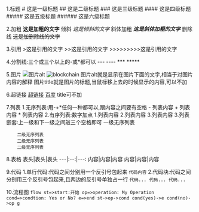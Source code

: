 1.标题
    # 这是一级标题
    ## 这是二级标题
    ### 这是三级标题
    #### 这是四级标题
    ##### 这是五级标题
    ###### 这是六级标题

2.加粗
    **这是加粗的文字**
  倾斜
    *这是倾斜的文字*
  斜体加粗
    ***这是斜体加粗的文字***
  删除线
    ~~这是加删除线的文字~~

3.引用
    >这是引用的文字
    >>这是引用的文字
    >>>>>>>>>这是引用的文字

4.分割线:三个或三个以上的-或*都可以
    ---
    ----
    ***
    *****

5.图片
    ![图片alt](图片地址 "图片title")
    ![blockchain](abc.jpg "区块链")
    图片alt就是显示在图片下面的文字,相当于对图片内容的解释
    图片title就是图片的标题,当鼠标移上去的时候显示的内容,可以不加

6.超链接
    [超链接](超链接地址 "超链接title")
    [百度](http://baidu.com)
    title可不加

7.列表
    1.无序列表:用-+*任何一种都可以,跟内容之间要有空格
        - 列表内容
        + 列表内容
        * 列表内容
    2.有序列表:数字加点
        1.列表内容
        2.列表内容
        3.列表内容
    3.列表嵌套:上一级和下一级之间敲三个空格即可
        一级无序列表


        二级无序列表
        二级无序列表
        二级无序列表

8.表格
    表头|表头|表头
    ---|:--:|---:
    内容|内容|内容
    内容|内容|内容

9.代码
    1.单行代码:代码之间分别用一个反引号包起来
        `代码内容`
    2.代码块:代码之间分别用三个反引号包起来,且两边的反引号单独占一行
        ```
            代码...
            代码...
            代码...
        ```

10.流程图
    ```flow
    st=>start:开始
    op=>operation: My Operation
    cond=>condtion: Yes or No?
    e=>end
    st->op->cond
    cond(yes)->e
    cond(no)->op
    g```
